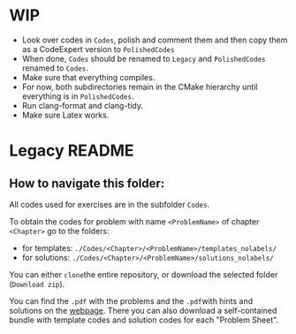 # WIP
- Look over codes in `Codes`, polish and comment them and then copy them as a CodeExpert version to `PolishedCodes`
- When done, `Codes` should be renamed to `Legacy` and `PolishedCodes` renamed to `Codes`.
- Make sure that everything compiles.
- For now, both subdirectories remain in the CMake hierarchy until everything is in `PolishedCodes`.
- Run clang-format and clang-tidy.
- Make sure Latex works.

# Legacy README
## How to navigate this folder:

All codes used for exercises are in the subfolder `Codes`.

To obtain the codes for problem with name `<ProblemName>` of chapter `<Chapter>` go to the folders:
- for templates: `./Codes/<Chapter>/<ProblemName>/templates_nolabels/`
- for solutions: `./Codes/<Chapter>/<ProblemName>/solutions_nolabels/`

You can either `clone`the entire repository, or download the selected folder (`Download zip`).

You can find the  `.pdf` with the problems and the `.pdf`with hints and solutions on the [webpage](https://www.sam.math.ethz.ch/~grsam/HS16/NumCSE/).
There you can also download a self-contained bundle with template codes and solution codes for each "Problem Sheet".
